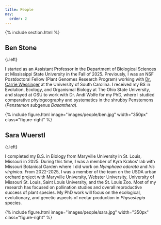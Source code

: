 ```yaml
---
title: People
nav:
  order: 2
---
```


{% include section.html %}

## Ben Stone
{:.left}


<div class="research-content">

  <p>
  I started as an Assistant Professor in the Department of Biological Sciences at Mississippi State University in the Fall of 2025. Previously, I was an NSF Postdoctoral Fellow (Plant Genomes Research Program) working with <a href="https://wessingerlab.github.io/">Dr. Carrie Wessinger</a> at the University of South Carolina. I received my BS in Evolution, Ecology, and Organismal Biology at The Ohio State University, and stayed at OSU to work with Dr. Andi Wolfe for my PhD, where I studied comparative phylogeography and systematics in the shrubby Penstemons (<i>Penstemon</i> subgenus <i>Dasanthera</i>).
  </p>

  {% include figure.html image="images/people/ben.jpg" width="350px" class="figure-right" %}

</div>


## Sara Wuerstl
{:.left}


<div class="research-content">

  <p>
  I completed my B.S. in Biology from Maryville University in St. Louis, Missouri in 2025. During this time, I was a member of Kyra Krakos’ lab with Missouri Botanical Garden where I did work on <i>Nymphaea odorata</i> and <i>Iris virginica</i>. From 2022-2025, I was a member of the team on the USDA urban orchard project with Maryville University, Webster University, University of Missouri St. Louis, Saint Louis University, and the St. Louis Zoo. Most of my research has focused on pollination studies and overall reproductive success of plant species. My PhD work will focus on the ecological, evolutionary, and genetic aspects of nectar production in <i>Physostegia</i> species. 
  </p>

  {% include figure.html image="images/people/sara.jpg" width="350px" class="figure-right" %}

</div>
